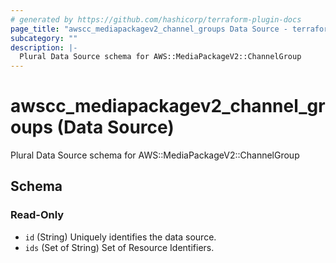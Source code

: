 ```yaml
---
# generated by https://github.com/hashicorp/terraform-plugin-docs
page_title: "awscc_mediapackagev2_channel_groups Data Source - terraform-provider-awscc"
subcategory: ""
description: |-
  Plural Data Source schema for AWS::MediaPackageV2::ChannelGroup
---
```


# awscc_mediapackagev2_channel_groups (Data Source)

Plural Data Source schema for AWS::MediaPackageV2::ChannelGroup



<!-- schema generated by tfplugindocs -->
## Schema

### Read-Only

- `id` (String) Uniquely identifies the data source.
- `ids` (Set of String) Set of Resource Identifiers.
